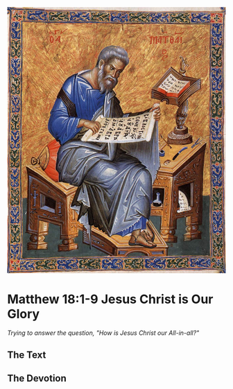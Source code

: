 <img class="intro-right" src="art-matthew.jpg">

# Matthew 18:1-9 Jesus Christ is Our Glory

*Trying to answer the question, "How is Jesus Christ our All-in-all?"*

## The Text

## The Devotion